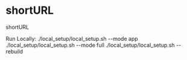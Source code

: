 # shortURL
 shortURL


Run Locally:
./local_setup/local_setup.sh --mode app
./local_setup/local_setup.sh --mode full
./local_setup/local_setup.sh --rebuild
